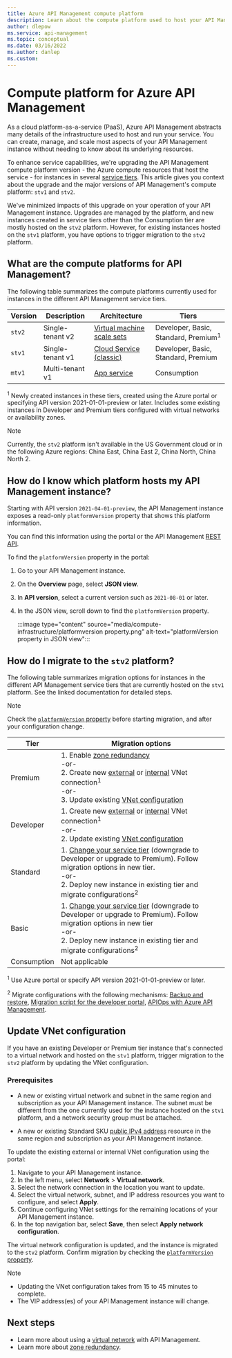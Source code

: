 ```yaml
---
title: Azure API Management compute platform
description: Learn about the compute platform used to host your API Management service instance
author: dlepow
ms.service: api-management
ms.topic: conceptual
ms.date: 03/16/2022
ms.author: danlep
ms.custom: 
---
```

# Compute platform for Azure API Management

As a cloud platform-as-a-service (PaaS), Azure API Management abstracts many details of the infrastructure used to host and run your service. You can create, manage, and scale most aspects of your API Management instance without needing to know about its underlying resources.

To enhance service capabilities, we're upgrading the API Management compute platform version - the Azure compute resources that host the service - for instances in several [service tiers](api-management-features.md). This article gives you context about the upgrade and the major versions of API Management's compute platform: `stv1` and `stv2`.

We've minimized impacts of this upgrade on your operation of your API Management instance. Upgrades are managed by the platform, and new instances created in service tiers other than the Consumption tier are mostly hosted on the `stv2` platform. However, for existing instances hosted on the `stv1` platform, you have options to trigger migration to the `stv2` platform.

## What are the compute platforms for API Management?

The following table summarizes the compute platforms currently used for instances in the different API Management service tiers. 

| Version | Description | Architecture | Tiers |
| -------| ----------| ----------- | ---- |
| `stv2` | Single-tenant v2 | [Virtual machine scale sets](../virtual-machine-scale-sets/overview.md) | Developer, Basic, Standard, Premium<sup>1</sup> |
| `stv1` |  Single-tenant v1 | [Cloud Service (classic)](../cloud-services/cloud-services-choose-me.md) |  Developer, Basic, Standard, Premium | 
| `mtv1` | Multi-tenant v1 |  [App service](../app-service/overview.md) |  Consumption |

<sup>1</sup> Newly created instances in these tiers, created using the Azure portal or specifying API version 2021-01-01-preview or later. Includes some existing instances in Developer and Premium tiers configured with virtual networks or availability zones.

> [!NOTE]
> Currently, the `stv2` platform isn't available in the US Government cloud or in the following Azure regions: China East, China East 2, China North, China North 2.

## How do I know which platform hosts my API Management instance?

Starting with API version `2021-04-01-preview`, the API Management instance exposes a read-only `platformVersion` property that shows this platform information. 

You can find this information using the portal or the API Management [REST API](/rest/api/apimanagement/current-ga/api-management-service/get).

To find the `platformVersion` property in the portal:

1. Go to your API Management instance.
1. On the **Overview** page, select **JSON view**.
1. In **API version**, select a current version such as `2021-08-01` or later.
1. In the JSON view, scroll down to find the `platformVersion` property.

    :::image type="content" source="media/compute-infrastructure/platformversion property.png" alt-text="platformVersion property in JSON view":::

## How do I migrate to the `stv2` platform? 

The following table summarizes migration options for instances in the different API Management service tiers that are currently hosted on the `stv1` platform. See the linked documentation for detailed steps.

> [!NOTE]
> Check the [`platformVersion` property](#how-do-i-know-which-platform-hosts-my-api-management-instance) before starting migration, and after your configuration change.

|Tier  |Migration options  |
|---------|---------|
|Premium     |  1. Enable [zone redundancy](zone-redundancy.md)<br/> -or-<br/> 2. Create new [external](api-management-using-with-vnet.md) or [internal](api-management-using-with-internal-vnet.md) VNet connection<sup>1</sup><br/> -or-<br/> 3. Update existing [VNet configuration](#update-vnet-configuration)    |   
|Developer     | 1. Create new [external](api-management-using-with-vnet.md) or [internal](api-management-using-with-internal-vnet.md) VNet connection<sup>1</sup><br/>-or-<br/> 2. Update existing [VNet configuration](#update-vnet-configuration)   |   
| Standard | 1. [Change your service tier](upgrade-and-scale.md#change-your-api-management-service-tier) (downgrade to Developer or upgrade to Premium). Follow migration options in new tier.<br/>-or-<br/>2. Deploy new instance in existing tier and migrate configurations<sup>2</sup> |
| Basic | 1. [Change your service tier](upgrade-and-scale.md#change-your-api-management-service-tier) (downgrade to Developer or upgrade to Premium). Follow migration options in new tier<br/>-or-<br/>2. Deploy new instance in existing tier and migrate configurations<sup>2</sup> |
| Consumption | Not applicable |

<sup>1</sup> Use Azure portal or specify API version 2021-01-01-preview or later.
 
<sup>2</sup> Migrate configurations with the following mechanisms: [Backup and restore](api-management-howto-disaster-recovery-backup-restore.md), [Migration script for the developer portal](automate-portal-deployments.md), [APIOps with Azure API Management](/azure/architecture/example-scenario/devops/automated-api-deployments-apiops).

## Update VNet configuration

If you have an existing Developer or Premium tier instance that's connected to a virtual network and hosted on the `stv1` platform, trigger migration to the `stv2` platform by updating the VNet configuration. 

### Prerequisites

* A new or existing virtual network and subnet in the same region and subscription as your API Management instance. The subnet must be different from the one currently used for the instance hosted on the `stv1` platform, and a network security group must be attached.

* A new or existing Standard SKU [public IPv4 address](../virtual-network/ip-services/public-ip-addresses.md#sku) resource in the same region and subscription as your API Management instance.

To update the existing external or internal VNet configuration using the portal:

1. Navigate to your API Management instance.
1. In the left menu, select **Network** > **Virtual network**.
1. Select the network connection in the location you want to update.
1. Select the virtual network, subnet, and IP address resources you want to configure, and select **Apply**.
1. Continue configuring VNet settings for the remaining locations of your API Management instance.
1. In the top navigation bar, select **Save**, then select **Apply network configuration**.

The virtual network configuration is updated, and the instance is migrated to the `stv2` platform. Confirm migration by checking the [`platformVersion` property](#how-do-i-know-which-platform-hosts-my-api-management-instance).

> [!NOTE]
> * Updating the VNet configuration takes from 15 to 45 minutes to complete.
> * The VIP address(es) of your API Management instance will change.


## Next steps

* Learn more about using a [virtual network](virtual-network-concepts.md) with API Management.
* Learn more about [zone redundancy](zone-redundancy.md).

